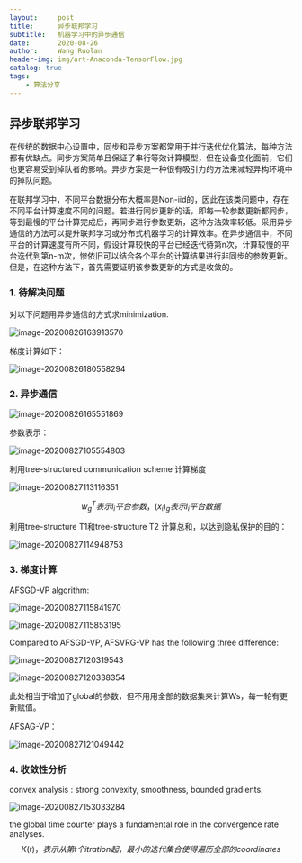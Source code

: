 ```yaml
---
layout:     post
title:      异步联邦学习
subtitle:   机器学习中的异步通信
date:       2020-08-26
author:     Wang Ruolan
header-img: img/art-Anaconda-TensorFlow.jpg
catalog: true
tags:
    - 算法分享
---
```


## 异步联邦学习

在传统的数据中心设置中，同步和异步方案都常用于并行迭代优化算法，每种方法都有优缺点。同步方案简单且保证了串行等效计算模型，但在设备变化面前，它们也更容易受到掉队者的影响。异步方案是一种很有吸引力的方法来减轻异构环境中的掉队问题。

在联邦学习中，不同平台数据分布大概率是Non-iid的，因此在该类问题中，存在不同平台计算速度不同的问题。若进行同步更新的话，即每一轮参数更新都同步，等到最慢的平台计算完成后，再同步进行参数更新，这种方法效率较低。采用异步通信的方法可以提升联邦学习或分布式机器学习的计算效率。在异步通信中，不同平台的计算速度有所不同，假设计算较快的平台已经迭代待第n次，计算较慢的平台迭代到第n-m次，惨依旧可以结合各个平台的计算结果进行非同步的参数更新。但是，在这种方法下，首先需要证明该参数更新的方式是收敛的。

### 1. 待解决问题

对以下问题用异步通信的方式求minimization.

![image-20200826163913570](C:\Users\wangruolan5\AppData\Roaming\Typora\typora-user-images\image-20200826163913570.png)

梯度计算如下：

![image-20200826180558294](C:\Users\wangruolan5\AppData\Roaming\Typora\typora-user-images\image-20200826180558294.png)



### 2. 异步通信

![image-20200826165551869](C:\Users\wangruolan5\AppData\Roaming\Typora\typora-user-images\image-20200826165551869.png)

参数表示：

![image-20200827105554803](C:\Users\wangruolan5\AppData\Roaming\Typora\typora-user-images\image-20200827105554803.png)

利用tree-structured communication scheme 计算梯度

![image-20200827113116351](C:\Users\wangruolan5\AppData\Roaming\Typora\typora-user-images\image-20200827113116351.png)


$$
w^T_g 表示l_i平台参数， (x_i)_g表示l_i平台数据
$$


利用tree-structure T1和tree-structure T2 计算总和，以达到隐私保护的目的：

![image-20200827114948753](C:\Users\wangruolan5\AppData\Roaming\Typora\typora-user-images\image-20200827114948753.png)

###  3. 梯度计算

AFSGD-VP algorithm:

![image-20200827115841970](C:\Users\wangruolan5\AppData\Roaming\Typora\typora-user-images\image-20200827115841970.png)

![image-20200827115853195](C:\Users\wangruolan5\AppData\Roaming\Typora\typora-user-images\image-20200827115853195.png)

Compared to AFSGD-VP, AFSVRG-VP has the following three difference:

![image-20200827120319543](C:\Users\wangruolan5\AppData\Roaming\Typora\typora-user-images\image-20200827120319543.png)

![image-20200827120338354](C:\Users\wangruolan5\AppData\Roaming\Typora\typora-user-images\image-20200827120338354.png)

此处相当于增加了global的参数，但不用用全部的数据集来计算Ws，每一轮有更新赋值。

AFSAG-VP：

![image-20200827121049442](C:\Users\wangruolan5\AppData\Roaming\Typora\typora-user-images\image-20200827121049442.png)

### 4. 收敛性分析

convex analysis : strong convexity, smoothness, bounded gradients.

![image-20200827153033284](C:\Users\wangruolan5\AppData\Roaming\Typora\typora-user-images\image-20200827153033284.png)



the global time counter plays a fundamental role in the convergence rate analyses.
$$
K(t)，表示从第t个itration起，最小的迭代集合使得遍历全部的coordinates
$$
